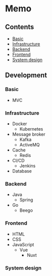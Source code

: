 # Memo

## Contents

- [Basic](#basic)
- [Infrastructure](#infrastructure)
- [Backend](#backend)
- [Frontend](#frontend)
- [System design](#system-design)

## Development

### Basic

- MVC

### Infrastructure

- Docker
  - Kubernetes
- Message broker
  - Kafka
  - ActiveMQ
- Cache
  - Redis
- CI/CD
  - Jenkins
- Database

### Backend

- Java
  - Spring
- Go
  - Beego

### Frontend

- HTML
- CSS
- JavaScript
  - Vue
    - Nuxt

### System design

<!-- TODO -->